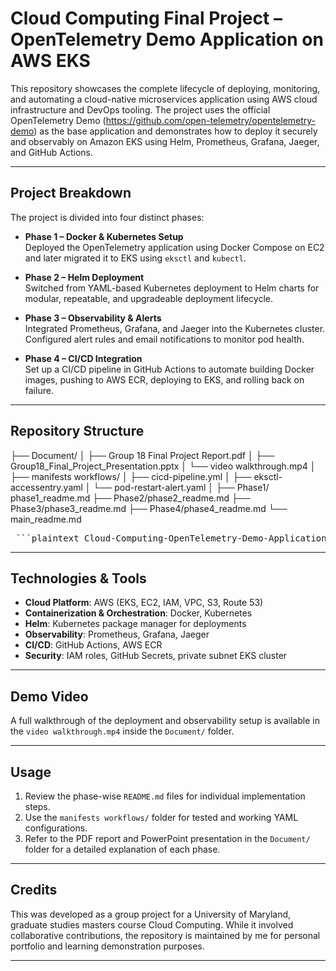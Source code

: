 # Cloud Computing Final Project – OpenTelemetry Demo Application on AWS EKS

This repository showcases the complete lifecycle of deploying, monitoring, and automating a cloud-native microservices application using AWS cloud infrastructure and DevOps tooling. The project uses the official OpenTelemetry Demo (https://github.com/open-telemetry/opentelemetry-demo) as the base application and demonstrates how to deploy it securely and observably on Amazon EKS using Helm, Prometheus, Grafana, Jaeger, and GitHub Actions.

---

## Project Breakdown

The project is divided into four distinct phases:

- **Phase 1 – Docker & Kubernetes Setup**  
  Deployed the OpenTelemetry application using Docker Compose on EC2 and later migrated it to EKS using `eksctl` and `kubectl`.

- **Phase 2 – Helm Deployment**  
  Switched from YAML-based Kubernetes deployment to Helm charts for modular, repeatable, and upgradeable deployment lifecycle.

- **Phase 3 – Observability & Alerts**  
  Integrated Prometheus, Grafana, and Jaeger into the Kubernetes cluster. Configured alert rules and email notifications to monitor pod health.

- **Phase 4 – CI/CD Integration**  
  Set up a CI/CD pipeline in GitHub Actions to automate building Docker images, pushing to AWS ECR, deploying to EKS, and rolling back on failure.

---

## Repository Structure
├── Document/
│ ├── Group 18 Final Project Report.pdf
│ ├── Group18_Final_Project_Presentation.pptx
│ └── video walkthrough.mp4
│
├── manifests workflows/
│ ├── cicd-pipeline.yml
│ ├── eksctl-accessentry.yaml
│ └── pod-restart-alert.yaml
│
├── Phase1/ phase1_readme.md
├── Phase2/phase2_readme.md
├── Phase3/phase3_readme.md
├── Phase4/phase4_readme.md
└── main_readme.md
<pre> ```plaintext Cloud-Computing-OpenTelemetry-Demo-Application-on-AWS/ ├── Document/ │ ├── Group 18 Final Project Report.pdf │ ├── Group18_Final_Project_Presentation.pptx │ └── video walkthrough.mp4 │ ├── manifests workflows/ │ ├── cicd-pipeline.yml │ ├── eksctl-accessentry.yaml │ └── pod-restart-alert.yaml │ ├── Phase1/ │ └── phase1_readme.md │ ├── Phase2/ │ └── phase2_readme.md │ ├── Phase3/ │ └── phase3_readme.md │ ├── Phase4/ │ └── phase4_readme.md │ └── main_readme.md ``` </pre>
---

## Technologies & Tools

- **Cloud Platform**: AWS (EKS, EC2, IAM, VPC, S3, Route 53)
- **Containerization & Orchestration**: Docker, Kubernetes
- **Helm**: Kubernetes package manager for deployments
- **Observability**: Prometheus, Grafana, Jaeger
- **CI/CD**: GitHub Actions, AWS ECR
- **Security**: IAM roles, GitHub Secrets, private subnet EKS cluster

---

## Demo Video

A full walkthrough of the deployment and observability setup is available in the `video walkthrough.mp4` inside the `Document/` folder.

---

## Usage

1. Review the phase-wise `README.md` files for individual implementation steps.
2. Use the `manifests workflows/` folder for tested and working YAML configurations.
3. Refer to the PDF report and PowerPoint presentation in the `Document/` folder for a detailed explanation of each phase.

---

## Credits

This was developed as a group project for a University of Maryland, graduate studies masters course Cloud Computing. While it involved collaborative contributions, the repository is maintained by me for personal portfolio and learning demonstration purposes.

---




